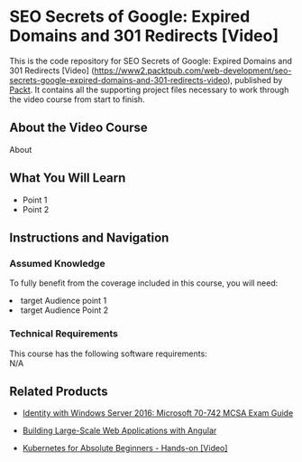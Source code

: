 # SEO Secrets of Google: Expired Domains and 301 Redirects [Video]
This is the code repository for SEO Secrets of Google: Expired Domains and 301 Redirects [Video]
(https://www2.packtpub.com/web-development/seo-secrets-google-expired-domains-and-301-redirects-video), published by [Packt](https://www.packtpub.com/?utm_source=github). It contains all the supporting project files necessary to work through the video course from start to finish.
## About the Video Course
About

<H2>What You Will Learn</H2>
<DIV class=book-info-will-learn-text>
<UL>
<LI> Point 1
<LI> Point 2 
</LI></UL></DIV>

## Instructions and Navigation
### Assumed Knowledge
To fully benefit from the coverage included in this course, you will need:<br/>
<DIV class=book-info-will-learn-text>
<LI> target Audience point 1
<LI> target Audience Point 2 
<DIV>

### Technical Requirements
This course has the following software requirements:<br/>
N/A

## Related Products
* [Identity with Windows Server 2016: Microsoft 70-742 MCSA Exam Guide](https://www.packtpub.com/application-development/identity-windows-server-2016-microsoft-70-742-mcsa-exam-guide?utm_source=github&utm_medium=repository&utm_campaign=9781838557775)

* [Building Large-Scale Web Applications with Angular]( https://www.packtpub.com/web-development/building-large-scale-web-applications-angular?utm_source=github&utm_medium=repository&utm_campaign=9781789950779)

* [Kubernetes for Absolute Beginners - Hands-on [Video]]( https://www.packtpub.com/application-development/kubernetes-absolute-beginners-hands-video?utm_source=github&utm_medium=repository&utm_campaign=9781789950083)
